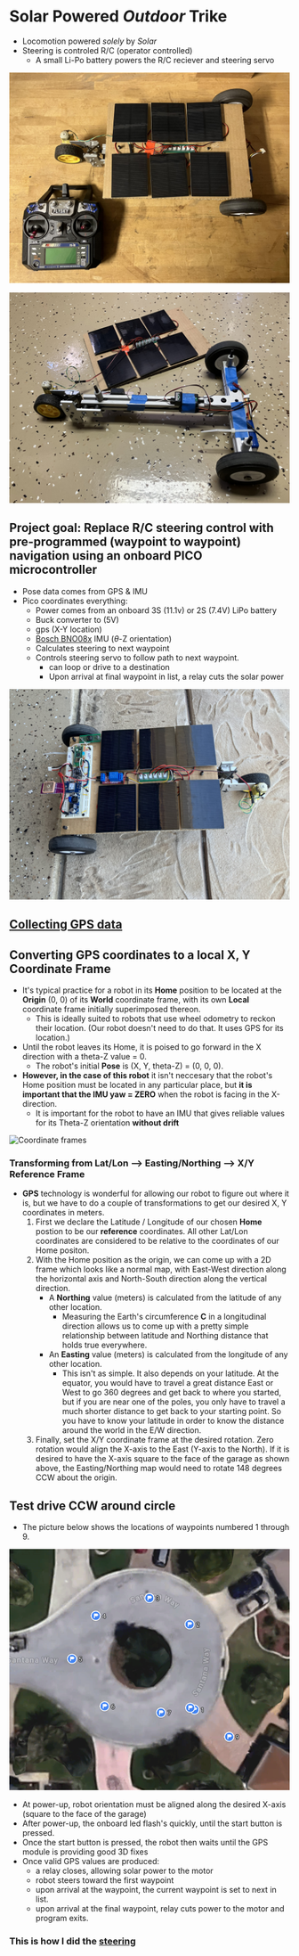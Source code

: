 # Solar Powered *Outdoor* Trike
* Locomotion powered *solely* by *Solar*
* Steering is controled R/C (operator controlled)
    * A small Li-Po battery powers the R/C reciever and steering servo

![R/C Solar Trike](imgs/solar_trike.jpg)

![Chassis with Solar Panels](imgs/chassis-solar_panel.jpg)

## Project goal: Replace R/C steering control with pre-programmed (waypoint to waypoint) navigation using an onboard PICO microcontroller
* Pose data comes from GPS & IMU
* Pico coordinates everything:
    * Power comes from an onboard 3S (11.1v) or 2S (7.4V) LiPo battery
    * Buck converter to (5V)
    * gps (X-Y location)
    * [Bosch BNO08x](https://cdn-learn.adafruit.com/downloads/pdf/adafruit-9-dof-orientation-imu-fusion-breakout-bno085.pdf) IMU ($\theta$-Z orientation)
    * Calculates steering to next waypoint
    * Controls steering servo to follow path to next waypoint.
        * can loop or drive to a destination
        * Upon arrival at final waypoint in list, a relay cuts the solar power

![Waypoint following Robot](imgs/wp_following_robot.jpg)

## [Collecting GPS data](collecting_gps_data.md)

## Converting GPS coordinates to a local X, Y Coordinate Frame
* It's typical practice for a robot in its **Home** position to be located at the **Origin** (0, 0) of its **World** coordinate frame, with its own **Local** coordinate frame initially superimposed thereon.
    * This is ideally suited to robots that use wheel odometry to reckon their location. (Our robot doesn't need to do that. It uses GPS for its location.)
* Until the robot leaves its Home, it is poised to go forward in the X direction with a theta-Z value = 0.
    * The robot's initial **Pose** is (X, Y, theta-Z) = (0, 0, 0).
* **However, in the case of this robot** it isn't neccesary that the robot's Home position must be located in any particular place, but **it is important that the IMU yaw = ZERO** when the robot is facing in the X-direction.
    * It is important for the robot to have an IMU that gives reliable values for its Theta-Z orientation **without drift**

![Coordinate frames](imgs/coord-frames.jpg)

### Transforming from Lat/Lon --> Easting/Northing --> X/Y Reference Frame

* **GPS** technology is wonderful for allowing our robot to figure out where it is, but we have to do a couple of transformations to get our desired X, Y coordinates in meters.
    1. First we declare the Latitude / Longitude of our chosen **Home** postion to be our **reference** coordinates. All other Lat/Lon coordinates are considered to be relative to the coordinates of our Home positon.
    2. With the Home position as the origin, we can come up with a 2D frame which looks like a normal map, with East-West direction along the horizontal axis and North-South direction along the vertical direction.
        * A **Northing** value (meters) is calculated from the latitude of any other location.
            * Measuring the Earth's circumference **C** in a longitudinal direction allows us to come up with a pretty simple relationship between latitude and Northing distance that holds true everywhere.
        * An **Easting** value (meters) is calculated from the longitude of any other location.
            * This isn't as simple. It also depends on  your latitude. At the equator, you would have to travel a great distance East or West to go 360 degrees and get back to where you started, but if you are near one of the poles, you only have to travel a much shorter distance to get back to your starting point. So you have to know your latitude in order to know the distance around the world in the E/W direction.
    3. Finally, set the X/Y coordinate frame at the desired rotation. Zero rotation would align the X-axis to the East (Y-axis to the North). If it is desired to have the X-axis square to the face of the garage as shown above, the Easting/Northing map would need to rotate 148 degrees CCW about the origin.

## Test drive CCW around circle
* The picture below shows the locations of waypoints numbered 1 through 9.

![CCW waypoints around circle](around_circle_test/waypoints.png)

* At power-up, robot orientation must be aligned along the desired X-axis (square to the face of the garage)
* After power-up, the onboard led flash's quickly, until the start button is pressed.
* Once the start button is pressed, the robot then waits until the GPS module is providing good 3D fixes
* Once valid GPS values are produced:
    * a relay closes, allowing solar power to the motor
    * robot steers toward the first waypoint
    * upon arrival at the waypoint, the current waypoint is set to next in list.
    * upon arrival at the final waypoint, relay cuts power to the motor and program exits.

### This is how I did the [steering](steering.md)
